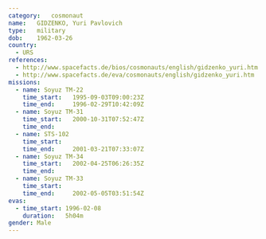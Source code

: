 ```yaml
---
category:	cosmonaut
name:	GIDZENKO, Yuri Pavlovich
type:	military
dob:	1962-03-26
country:
  - URS
references:
  - http://www.spacefacts.de/bios/cosmonauts/english/gidzenko_yuri.htm
  - http://www.spacefacts.de/eva/cosmonauts/english/gidzenko_yuri.htm
missions:
  - name: Soyuz TM-22
    time_start:   1995-09-03T09:00:23Z
    time_end:     1996-02-29T10:42:09Z
  - name: Soyuz TM-31
    time_start:   2000-10-31T07:52:47Z
    time_end:     
  - name: STS-102
    time_start:   
    time_end:     2001-03-21T07:33:07Z
  - name: Soyuz TM-34
    time_start:   2002-04-25T06:26:35Z
    time_end:     
  - name: Soyuz TM-33
    time_start:   
    time_end:     2002-05-05T03:51:54Z
evas:
  - time_start: 1996-02-08
    duration:   5h04m
gender:	Male
---
```

